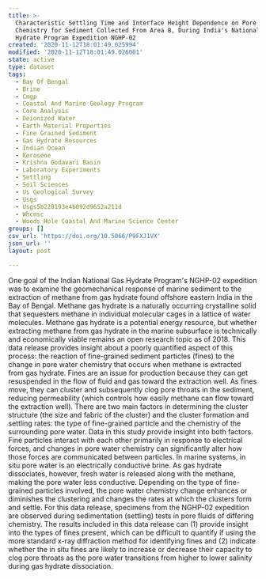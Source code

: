 ```yaml
---
title: >-
  Characteristic Settling Time and Interface Height Dependence on Pore Fluid
  Chemistry for Sediment Collected From Area B, During India's National Gas
  Hydrate Program Expedition NGHP-02
created: '2020-11-12T18:01:49.025994'
modified: '2020-11-12T18:01:49.026001'
state: active
type: dataset
tags:
  - Bay Of Bengal
  - Brine
  - Cmgp
  - Coastal And Marine Geology Program
  - Core Analysis
  - Deionized Water
  - Earth Material Properties
  - Fine Grained Sediment
  - Gas Hydrate Resources
  - Indian Ocean
  - Kerosene
  - Krishna Godavari Basin
  - Laboratory Experiments
  - Settling
  - Soil Sciences
  - Us Geological Survey
  - Usgs
  - Usgs5b228193e4b092d9652a211d
  - Whcmsc
  - Woods Hole Coastal And Marine Science Center
groups: []
csv_url: 'https://doi.org/10.5066/P9FXJ1VX'
json_url: ''
layout: post

---
```

One goal of the Indian National Gas Hydrate Program's NGHP-02 expedition was to examine the geomechanical response of marine sediment to the extraction of methane from gas hydrate found offshore eastern India in the Bay of Bengal. Methane gas hydrate is a naturally occurring crystalline solid that sequesters methane in individual molecular cages in a lattice of water molecules. Methane gas hydrate is a potential energy resource, but whether extracting methane from gas hydrate in the marine subsurface is technically and economically viable remains an open research topic as of 2018. This data release provides insight about a poorly quantified aspect of this process: the reaction of fine-grained sediment particles (fines) to the change in pore water chemistry that occurs when methane is extracted from gas hydrate. Fines are an issue for production because they can get resuspended in the flow of fluid and gas toward the extraction well. As fines move, they can cluster and subsequently clog pore throats in the sediment, reducing permeability (which controls how easily methane can flow toward the extraction well). There are two main factors in determining the cluster structure (the size and fabric of the cluster) and the cluster formation and settling rates: the type of fine-grained particle and the chemistry of the surrounding pore water. Data in this study provide insight into both factors. Fine particles interact with each other primarily in response to electrical forces, and changes in pore water chemistry can significantly alter how those forces are communicated between particles. In marine systems, in situ pore water is an electrically conductive brine. As gas hydrate dissociates, however, fresh water is released along with the methane, making the pore water less conductive. Depending on the type of fine-grained particles involved, the pore water chemistry change enhances or diminishes the clustering and changes the rates at which the clusters form and settle. For this data release, specimens from the NGHP-02 expedition are observed during sedimentation (settling) tests in pore fluids of differing chemistry. The results included in this data release can (1) provide insight into the types of fines present, which can be difficult to quantify if using the more standard x-ray diffraction method for identifying fines and (2) indicate whether the in situ fines are likely to increase or decrease their capacity to clog pore throats as the pore water transitions from higher to lower salinity during gas hydrate dissociation.
